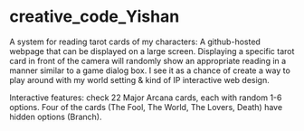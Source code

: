 # creative_code_Yishan
A system for reading tarot cards of my characters:
A github-hosted webpage that can be displayed on a large screen. Displaying a specific tarot card in front of the camera will randomly show an appropriate reading in a manner similar to a game dialog box. I see it as a chance of create a way to play around with my world setting & kind of IP interactive web design. 

Interactive features: check 22 Major Arcana cards, each with random 1-6 options. Four of the cards (The Fool, The World, The Lovers, Death) have hidden options (Branch).

